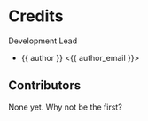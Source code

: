 # Credits

Development Lead

- {{ author }} <{{ author_email }}>

## Contributors

None yet. Why not be the first?
